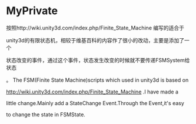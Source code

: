 MyPrivate
=========
按照http://wiki.unity3d.com/index.php/Finite_State_Machine 编写的适合于

unity3d的有限状态机，相较于维基百科的内容作了很小的改动，主要是添加了一个

状态改变的事件，通过这个事件，状态发生改变的时候就不要传递FSMSystem给状态

。
The FSM(Finite State Machine)scripts which used in unity3d is based on 

http://wiki.unity3d.com/index.php/Finite_State_Machine .I have made a 

little change.Mainly add a StateChange Event.Through the Event,it's easy 

to change the state in FSMState.
